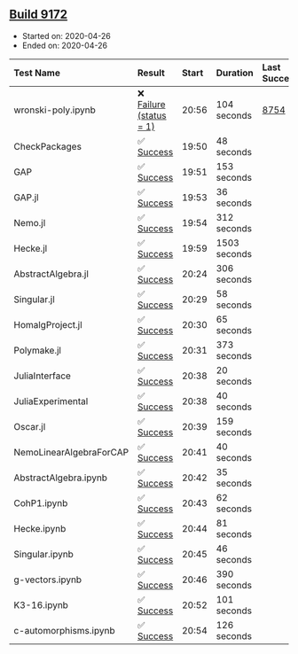 ## [Build 9172](https://oscarci.mathematik.uni-kl.de/job/oscar/9172/)

* Started on: 2020-04-26
* Ended on: 2020-04-26

| Test Name    | Result | Start | Duration | Last Success | First Failure |
|:-------------|:-------|:------|:---------|:-------------|:--------------|
| wronski-poly.ipynb | ❌ [Failure (status = 1)](https://oscarci.mathematik.uni-kl.de/job/oscar/9172/artifact/logs/build-9172/wronski-poly.ipynb.log) | 20:56 | 104 seconds | [8754](https://oscarci.mathematik.uni-kl.de/job/oscar/8754/) | [8755](https://oscarci.mathematik.uni-kl.de/job/oscar/8755/) |
| CheckPackages | ✅ [Success](https://oscarci.mathematik.uni-kl.de/job/oscar/9172/artifact/logs/build-9172/CheckPackages.log) | 19:50 | 48 seconds |  |  |
| GAP | ✅ [Success](https://oscarci.mathematik.uni-kl.de/job/oscar/9172/artifact/logs/build-9172/GAP.log) | 19:51 | 153 seconds |  |  |
| GAP.jl | ✅ [Success](https://oscarci.mathematik.uni-kl.de/job/oscar/9172/artifact/logs/build-9172/GAP.jl.log) | 19:53 | 36 seconds |  |  |
| Nemo.jl | ✅ [Success](https://oscarci.mathematik.uni-kl.de/job/oscar/9172/artifact/logs/build-9172/Nemo.jl.log) | 19:54 | 312 seconds |  |  |
| Hecke.jl | ✅ [Success](https://oscarci.mathematik.uni-kl.de/job/oscar/9172/artifact/logs/build-9172/Hecke.jl.log) | 19:59 | 1503 seconds |  |  |
| AbstractAlgebra.jl | ✅ [Success](https://oscarci.mathematik.uni-kl.de/job/oscar/9172/artifact/logs/build-9172/AbstractAlgebra.jl.log) | 20:24 | 306 seconds |  |  |
| Singular.jl | ✅ [Success](https://oscarci.mathematik.uni-kl.de/job/oscar/9172/artifact/logs/build-9172/Singular.jl.log) | 20:29 | 58 seconds |  |  |
| HomalgProject.jl | ✅ [Success](https://oscarci.mathematik.uni-kl.de/job/oscar/9172/artifact/logs/build-9172/HomalgProject.jl.log) | 20:30 | 65 seconds |  |  |
| Polymake.jl | ✅ [Success](https://oscarci.mathematik.uni-kl.de/job/oscar/9172/artifact/logs/build-9172/Polymake.jl.log) | 20:31 | 373 seconds |  |  |
| JuliaInterface | ✅ [Success](https://oscarci.mathematik.uni-kl.de/job/oscar/9172/artifact/logs/build-9172/JuliaInterface.log) | 20:38 | 20 seconds |  |  |
| JuliaExperimental | ✅ [Success](https://oscarci.mathematik.uni-kl.de/job/oscar/9172/artifact/logs/build-9172/JuliaExperimental.log) | 20:38 | 40 seconds |  |  |
| Oscar.jl | ✅ [Success](https://oscarci.mathematik.uni-kl.de/job/oscar/9172/artifact/logs/build-9172/Oscar.jl.log) | 20:39 | 159 seconds |  |  |
| NemoLinearAlgebraForCAP | ✅ [Success](https://oscarci.mathematik.uni-kl.de/job/oscar/9172/artifact/logs/build-9172/NemoLinearAlgebraForCAP.log) | 20:41 | 40 seconds |  |  |
| AbstractAlgebra.ipynb | ✅ [Success](https://oscarci.mathematik.uni-kl.de/job/oscar/9172/artifact/logs/build-9172/AbstractAlgebra.ipynb.log) | 20:42 | 35 seconds |  |  |
| CohP1.ipynb | ✅ [Success](https://oscarci.mathematik.uni-kl.de/job/oscar/9172/artifact/logs/build-9172/CohP1.ipynb.log) | 20:43 | 62 seconds |  |  |
| Hecke.ipynb | ✅ [Success](https://oscarci.mathematik.uni-kl.de/job/oscar/9172/artifact/logs/build-9172/Hecke.ipynb.log) | 20:44 | 81 seconds |  |  |
| Singular.ipynb | ✅ [Success](https://oscarci.mathematik.uni-kl.de/job/oscar/9172/artifact/logs/build-9172/Singular.ipynb.log) | 20:45 | 46 seconds |  |  |
| g-vectors.ipynb | ✅ [Success](https://oscarci.mathematik.uni-kl.de/job/oscar/9172/artifact/logs/build-9172/g-vectors.ipynb.log) | 20:46 | 390 seconds |  |  |
| K3-16.ipynb | ✅ [Success](https://oscarci.mathematik.uni-kl.de/job/oscar/9172/artifact/logs/build-9172/K3-16.ipynb.log) | 20:52 | 101 seconds |  |  |
| c-automorphisms.ipynb | ✅ [Success](https://oscarci.mathematik.uni-kl.de/job/oscar/9172/artifact/logs/build-9172/c-automorphisms.ipynb.log) | 20:54 | 126 seconds |  |  |
